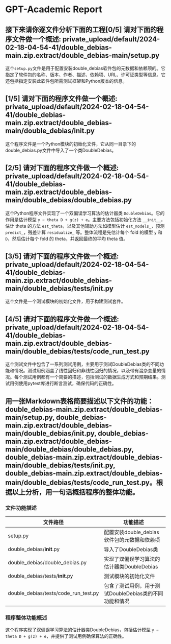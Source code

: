 # GPT-Academic Report
## 接下来请你逐文件分析下面的工程[0/5] 请对下面的程序文件做一个概述: private_upload/default/2024-02-18-04-54-41/double_debias-main.zip.extract/double_debias-main/setup.py

这个`setup.py`文件是用于配置安装double_debias软件包的元数据和依赖项的。它指定了软件包的名称、版本、作者、描述、依赖项、URL、许可证类型等信息。它还包括指定安装此软件包所需测试框架和Python版本的信息。

## [1/5] 请对下面的程序文件做一个概述: private_upload/default/2024-02-18-04-54-41/double_debias-main.zip.extract/double_debias-main/double_debias/__init__.py

这个程序文件是一个Python模块的初始化文件，它从同一目录下的double_debias.py文件中导入了一个类DoubleDebias。

## [2/5] 请对下面的程序文件做一个概述: private_upload/default/2024-02-18-04-54-41/double_debias-main.zip.extract/double_debias-main/double_debias/double_debias.py

这个Python程序文件实现了一个双偏误学习算法的估计器类 `DoubleDebias`。它的作用是估计模型 `y ~ theta D + g(z) + e`。主要方法包括初始化方法 `__init__`，估计 theta 的方法 `est_theta`，以及其他辅助方法如模型估计 `est_models_`，预测 `predict_`，残差计算 `residualize_` 等。整体流程是先估计每个 fold 的模型 `y` 和 `D`，然后估计每个 fold 的 theta，并返回最终的平均 theta 值。

## [3/5] 请对下面的程序文件做一个概述: private_upload/default/2024-02-18-04-54-41/double_debias-main.zip.extract/double_debias-main/double_debias/tests/__init__.py

这个文件是一个测试模块的初始化文件，用于构建测试套件。

## [4/5] 请对下面的程序文件做一个概述: private_upload/default/2024-02-18-04-54-41/double_debias-main.zip.extract/double_debias-main/double_debias/tests/code_run_test.py

这个测试文件中包含了一系列测试用例，主要用于测试DoubleDebias类的不同功能和情况。测试用例涵盖了线性回归和非线性回归的情况，以及带有混杂变量的情况。每个测试用例都有一个简要的描述，包括测试的数据生成方式和预期结果。测试用例使用pytest库进行断言测试，确保代码的正确性。

## 用一张Markdown表格简要描述以下文件的功能：double_debias-main.zip.extract/double_debias-main/setup.py, double_debias-main.zip.extract/double_debias-main/double_debias/__init__.py, double_debias-main.zip.extract/double_debias-main/double_debias/double_debias.py, double_debias-main.zip.extract/double_debias-main/double_debias/tests/__init__.py, double_debias-main.zip.extract/double_debias-main/double_debias/tests/code_run_test.py。根据以上分析，用一句话概括程序的整体功能。

### 文件功能描述
| 文件路径                                                    | 功能描述                                                   |
| ----------------------------------------------------------- | ---------------------------------------------------------- |
| setup.py                                                    | 配置安装double_debias软件包的元数据和依赖项                |
| double_debias/__init__.py                                   | 导入了DoubleDebias类                                      |
| double_debias/double_debias.py                              | 实现了双偏误学习算法的估计器类DoubleDebias                 |
| double_debias/tests/__init__.py                             | 测试模块的初始化文件                                     |
| double_debias/tests/code_run_test.py                        | 包含了测试用例，用于测试DoubleDebias类的不同功能和情况       |

### 程序整体功能概述
这个程序实现了双偏误学习算法的估计器类DoubleDebias，包括估计模型 `y ~ theta D + g(z) + e`，并提供了测试用例确保算法的正确性。

